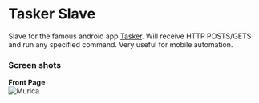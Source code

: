Tasker Slave
===========================

Slave for the famous android app [Tasker](http://todo). Will receive HTTP POSTS/GETS and run any specified command. Very useful for mobile automation. 

### Screen shots
**Front Page**  
![Murica](http://i.imgur.com/NsesTSQ.png "Look at the majestic MURICA win all of the medals")


